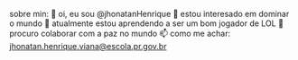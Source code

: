 sobre min:
👋 oi, eu sou @jhonatanHenrique
👀 estou interesado em dominar o mundo
🌱 atualmente estou aprendendo a ser um bom jogador de LOL
💞️ procuro colaborar com a paz no mundo
📫 como me achar: jhonatan.henrique.viana@escola.pr.gov.br
